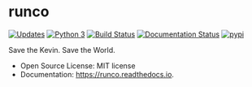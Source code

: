 # runco


[![Updates](https://pyup.io/repos/github/kwierman/runco/shield.svg)](https://pyup.io/repos/github/kwierman/runco/)
[![Python 3](https://pyup.io/repos/github/kwierman/runco/python-3-shield.svg)](https://pyup.io/repos/github/kwierman/runco/)
[![Build Status](https://travis-ci.org/kwierman/runco.svg?branch=master)](https://travis-ci.org/kwierman/runco)
[![Documentation Status](https://readthedocs.org/projects/runco/badge/?version=latest)](https://runco.readthedocs.io/en/latest/?badge=latest)
[![pypi](https://img.shields.io/pypi/v/runco.svg)](https://pypi.python.org/pypi/runco)


Save the Kevin. Save the World.

* Open Source License: MIT license
* Documentation: https://runco.readthedocs.io.

